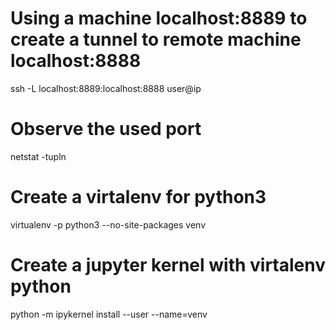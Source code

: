 # Using a machine localhost:8889 to create a tunnel to remote machine localhost:8888
ssh -L localhost:8889:localhost:8888 user@ip

# Observe the used port
netstat -tupln 

# Create a virtalenv for python3
virtualenv -p python3 --no-site-packages venv

# Create a jupyter kernel with virtalenv python
python -m ipykernel install --user --name=venv

